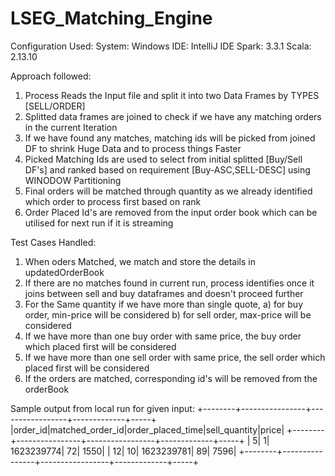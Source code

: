 # LSEG_Matching_Engine
Configuration Used:
System: Windows
IDE: IntelliJ IDE
Spark: 3.3.1
Scala: 2.13.10


Approach followed:
1) Process Reads the Input file and split it into two Data Frames by TYPES [SELL/ORDER]
2) Splitted data frames are joined to check if we have any matching orders in the current Iteration
3) If we have found any matches, matching ids will be picked from joined DF to shrink Huge Data and to process things Faster
4) Picked Matching Ids are used to select from initial splitted [Buy/Sell DF's] and ranked based on requirement [Buy-ASC,SELL-DESC] using WINODOW Partitioning
5) Final orders will be matched through quantity as we already identified which order to process first based on rank
6) Order Placed Id's are removed from the input order book which can be utilised for next run if it is streaming


Test Cases Handled:
1) When oders Matched, we match and store the details in updatedOrderBook
2) If there are no matches found in current run, process identifies once it joins between sell and buy dataframes and doesn't proceed further
3) For the Same quantity if we have more than single quote,
      a) for buy order, min-price will be considered
      b) for sell order, max-price will be considered
4) If we have more than one buy order with same price, the buy order which placed first will be considered
5) If we have more than one sell order with same price, the sell order which placed first will be considered
6) If the orders are matched, corresponding id's will be removed from the orderBook

Sample output from local run for given input:
   +--------+----------------+-----------------+-------------+-----+
|order_id|matched_order_id|order_placed_time|sell_quantity|price|
+--------+----------------+-----------------+-------------+-----+
|       5|               1|       1623239774|           72| 1550|
|      12|              10|       1623239781|           89| 7596|
+--------+----------------+-----------------+-------------+-----+
